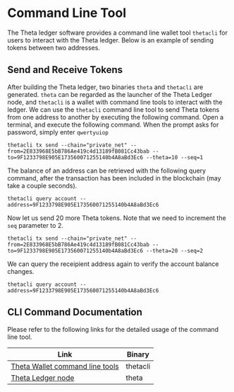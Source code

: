 # Command Line Tool

The Theta ledger software provides a command line wallet tool `thetacli` for users to interact with the Theta ledger. Below is an example of sending tokens between two addresses.

## Send and Receive Tokens

After building the Theta ledger, two binaries `theta` and `thetacli` are generated. `theta` can be regarded as the launcher of the Theta Ledger node, and `thetacli` is a wallet with command line tools to interact with the ledger. We can use the `thetacli` command line tool to send Theta tokens from one address to another by executing the following command. Open a terminal, and execute the following command. When the prompt asks for password, simply enter `qwertyuiop`
```
thetacli tx send --chain="private_net" --from=2E833968E5bB786Ae419c4d13189fB081Cc43bab --to=9F1233798E905E173560071255140b4A8aBd3Ec6 --theta=10 --seq=1
```
The balance of an address can be retrieved with the following query command, after the transaction has been included in the blockchain (may take a couple seconds).
```
thetacli query account --address=9F1233798E905E173560071255140b4A8aBd3Ec6
```
Now let us send 20 more Theta tokens. Note that we need to increment the `seq` parameter to 2.
```
thetacli tx send --chain="private_net" --from=2E833968E5bB786Ae419c4d13189fB081Cc43bab --to=9F1233798E905E173560071255140b4A8aBd3Ec6 --theta=20 --seq=2
```
We can query the receipient address again to verify the account balance changes.
```
thetacli query account --address=9F1233798E905E173560071255140b4A8aBd3Ec6
```
## CLI Command Documentation

Please refer to the following links for the detailed usage of the command line tool.

|Link|Binary|
|---|---|
|[Theta Wallet command line tools](https://github.com/thetatoken/theta-protocol-ledger/blob/master/docs/commands/wallet/thetacli.md)|thetacli|
|[Theta Ledger node](https://github.com/thetatoken/theta-protocol-ledger/blob/master/docs/commands/ledger/theta.md)|theta|

